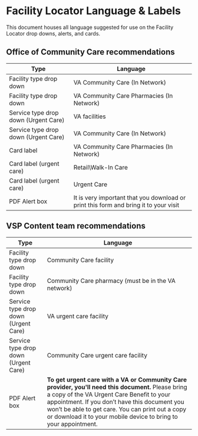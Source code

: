 # Facility Locator Language & Labels
This document houses all language suggested for use on the Facility Locator drop downs, alerts, and cards. 

## Office of Community Care recommendations

Type | Language
-----|----------
Facility type drop down | VA Community Care (In Network)
Facility type drop down | VA Community Care Pharmacies (In Network)
Service type drop down (Urgent Care) | VA facilities
Service type drop down (Urgent Care) | VA Community Care (In Network)
Card label | VA Community Care Pharmacies (In Network)
Card label (urgent care) | Retail\Walk-In Care
Card label (urgent care) | Urgent Care
PDF Alert box | It is very important that you download or print this form and bring it to your visit

## VSP Content team recommendations
Type | Language
-----|----------
Facility type drop down | Community Care facility
Facility type drop down | Community Care pharmacy (must be in the VA network)
Service type drop down (Urgent Care) | VA urgent care facility
Service type drop down (Urgent Care) | Community Care urgent care facility
PDF Alert box | **To get urgent care with a VA or Community Care provider, you'll need this document.** Please bring a copy of the VA Urgent Care Benefit to your appointment. If you don’t have this document you won’t be able to get care. You can print out a copy or download it to your mobile device to bring to your appointment.


